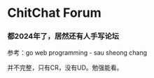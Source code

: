 # ChitChat Forum

### 都2024年了，居然还有人手写论坛

参考：go web programming - sau sheong chang

并不完整，只有CR，没有UD。勉强能看。